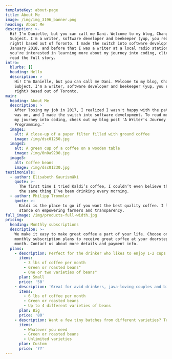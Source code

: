 ```yaml
---
templateKey: about-page
title: About Me
image: /img/img_3196_banner.png
heading: About Me
description: >-
  Hi! I'm Danielle, but you can call me Dani. Welcome to my blog, Changing the
  Subject. I'm a writer, software developer and beekeeper (yup, you read that
  right) based out of Toronto. I made the switch into software development in
  January 2018, and before that I was a writer at a local radio station. If
  you're interested in learning more about my journey into coding, click here to
  read the full story.
intro:
  blurbs: []
  heading: Hello
  description: >
    Hi! I'm Danielle, but you can call me Dani. Welcome to my blog, Changing the
    Subject. I'm a writer, software developer and beekeeper (yup, you read that
    right) based out of Toronto.
main:
  heading: About Me
  description: >
    After losing my job in 2017, I realized I wasn't happy with the path that I
    was on, and I made the switch into software development. To read more about
    my journey into coding, check out my blog post 'A Writer's Journey into
    Programming.'
  image1:
    alt: A close-up of a paper filter filled with ground coffee
    image: /img/dsc01250.jpg
  image2:
    alt: A green cup of a coffee on a wooden table
    image: /img/0n0a9290.jpg
  image3:
    alt: Coffee beans
    image: /img/dsc01230.jpg
testimonials:
  - author: Elisabeth Kaurismäki
    quote: >-
      The first time I tried Kaldi’s coffee, I couldn’t even believe that was
      the same thing I’ve been drinking every morning.
  - author: Philipp Trommler
    quote: >-
      Kaldi is the place to go if you want the best quality coffee. I love their
      stance on empowering farmers and transparency.
full_image: /img/products-full-width.jpg
pricing:
  heading: Monthly subscriptions
  description: >-
    We make it easy to make great coffee a part of your life. Choose one of our
    monthly subscription plans to receive great coffee at your doorstep each
    month. Contact us about more details and payment info.
  plans:
    - description: Perfect for the drinker who likes to enjoy 1-2 cups per day.
      items:
        - 3 lbs of coffee per month
        - Green or roasted beans"
        - One or two varieties of beans"
      plan: Small
      price: '50'
    - description: 'Great for avid drinkers, java-loving couples and bigger crowds'
      items:
        - 6 lbs of coffee per month
        - Green or roasted beans
        - Up to 4 different varieties of beans
      plan: Big
      price: '80'
    - description: Want a few tiny batches from different varieties? Try our custom plan
      items:
        - Whatever you need
        - Green or roasted beans
        - Unlimited varieties
      plan: Custom
      price: '??'
---
```


